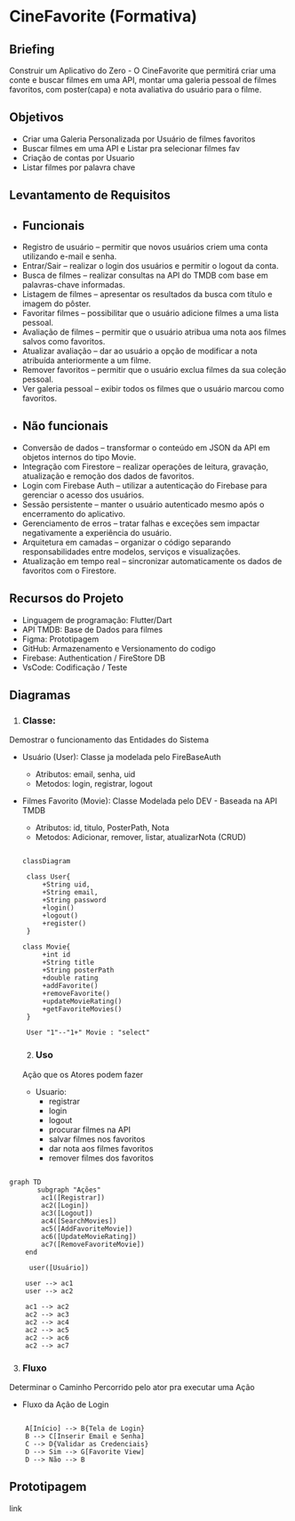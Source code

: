 # CineFavorite (Formativa)

## Briefing
Construir um Aplicativo do Zero - O CineFavorite que permitirá criar uma conte e buscar filmes em uma API, montar uma galeria pessoal de filmes favoritos, com poster(capa) e nota avaliativa do usuário para o filme.

## Objetivos
- Criar uma Galeria Personalizada por Usuário de filmes favoritos
- Buscar filmes em uma API e Listar pra selecionar filmes fav
- Criação de contas por Usuario
- Listar filmes por palavra chave

## Levantamento de Requisitos
- ## Funcionais
- Registro de usuário – permitir que novos usuários criem uma conta utilizando e-mail e senha.
- Entrar/Sair – realizar o login dos usuários e permitir o logout da conta.
- Busca de filmes – realizar consultas na API do TMDB com base em palavras-chave informadas.
- Listagem de filmes – apresentar os resultados da busca com título e imagem do pôster.
- Favoritar filmes – possibilitar que o usuário adicione filmes a uma lista pessoal.
- Avaliação de filmes – permitir que o usuário atribua uma nota aos filmes salvos como favoritos.
- Atualizar avaliação – dar ao usuário a opção de modificar a nota atribuída anteriormente a um filme.
- Remover favoritos – permitir que o usuário exclua filmes da sua coleção pessoal.
- Ver galeria pessoal – exibir todos os filmes que o usuário marcou como favoritos.
- ## Não funcionais
- Conversão de dados – transformar o conteúdo em JSON da API em objetos internos do tipo Movie.
- Integração com Firestore – realizar operações de leitura, gravação, atualização e remoção dos dados de favoritos.
- Login com Firebase Auth – utilizar a autenticação do Firebase para gerenciar o acesso dos usuários.
- Sessão persistente – manter o usuário autenticado mesmo após o encerramento do aplicativo.
- Gerenciamento de erros – tratar falhas e exceções sem impactar negativamente a experiência do usuário.
- Arquitetura em camadas – organizar o código separando responsabilidades entre modelos, serviços e visualizações.
- Atualização em tempo real – sincronizar automaticamente os dados de favoritos com o Firestore.
## Recursos do Projeto
- Linguagem de programação: Flutter/Dart
- API TMDB: Base de Dados para filmes
- Figma: Prototipagem
- GitHub: Armazenamento e Versionamento do codigo
- Firebase: Authentication / FireStore DB
- VsCode: Codificação / Teste

## Diagramas
1. ### Classe: 
Demostrar o funcionamento das Entidades do Sistema 
- Usuário (User): Classe ja modelada pelo FireBaseAuth
   - Atributos: email, senha, uid
   - Metodos: login, registrar, logout

- Filmes Favorito (Movie): Classe Modelada pelo DEV - Baseada na API TMDB
   - Atributos: id, titulo, PosterPath, Nota
   - Metodos: Adicionar, remover, listar, atualizarNota (CRUD)

   ```mermaid

   classDiagram

    class User{
        +String uid,
        +String email,
        +String password
        +login()
        +logout()
        +register()
    }

   class Movie{
        +int id
        +String title
        +String posterPath
        +double rating
        +addFavorite()
        +removeFavorite()
        +updateMovieRating()
        +getFavoriteMovies()
    }

    User "1"--"1+" Movie : "select"

   ```

   2. ### Uso
   Ação que os Atores podem fazer
   - Usuario:
        - registrar
        - login
        - logout
        - procurar filmes na API
        - salvar filmes nos favoritos
        - dar nota aos filmes favoritos
        - remover filmes dos favoritos


```mermaid

graph TD
       subgraph "Ações"
        ac1([Registrar])
        ac2([Login])
        ac3([Logout])
        ac4([SearchMovies])
        ac5([AddFavoriteMovie])
        ac6([UpdateMovieRating])
        ac7([RemoveFavoriteMovie])
    end

     user([Usuário])

    user --> ac1
    user --> ac2

    ac1 --> ac2
    ac2 --> ac3
    ac2 --> ac4
    ac2 --> ac5
    ac2 --> ac6
    ac2 --> ac7

```

3. ### Fluxo
Determinar o Caminho Percorrido pelo ator pra executar uma Ação

- Fluxo da Ação de Login

```mermaid

    A[Início] --> B{Tela de Login}
    B --> C[Inserir Email e Senha]
    C --> D{Validar as Credenciais}
    D --> Sim --> G[Favorite View]
    D --> Não --> B

```

## Prototipagem

link